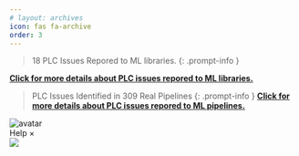 ```yaml
---
# layout: archives
icon: fas fa-archive
order: 3
---
```

> 18 PLC Issues Repored to ML libraries.
{: .prompt-info }

<!-- ![gif](/assets/images/ML-Libs.gif) -->
[**Click for more details about PLC issues repored to ML libraries.**](http://127.0.0.1:4000/posts/Empirical-Findings-ML-Libraries/)
> PLC Issues Identified in 309 Real Pipelines
{: .prompt-info }
[**Click for more details about PLC issues repored to ML pipelines.**](http://127.0.0.1:4000/posts/Empirical-Findings-ML-Pipelines/)
<div>
<img src="/assets/images/Pipeline-Bug.gif" alt="avatar">
</div>
<div id="d-help-win" class="d-help-win" >
    <div id="win-title">Help
        <span id="d-help-colse" clss="close_2" class="close_2">
            × 
        </span>
    </div>
    <div id="win-content">
        <!-- 我们提供了xxx数据集。
        1.
        2.
        3.
        4.
        查看详细复现结果：
        动图！ -->
        <img src="/assets/images/ML-Bug_tu.gif">
    </div>
</div>